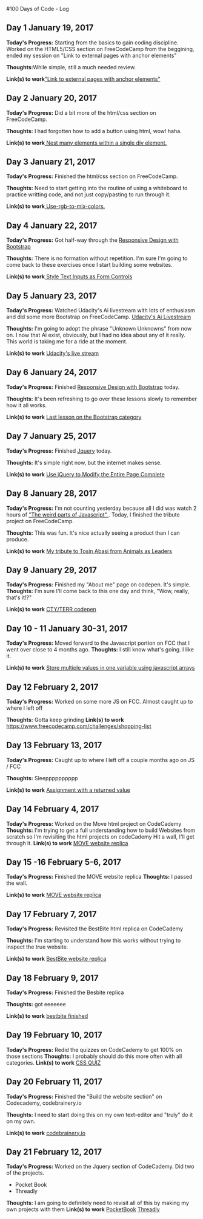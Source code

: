#100 Days of Code - Log

<h2>Day 1 January 19, 2017</h2>
<b>Today's Progress:</b> 
Starting from the basics to gain coding discipline.
Worked on the HTML5/CSS section on FreeCodeCamp from the beggining, ended my session on "Link to external pages with anchor elements"

<b>Thoughts:</b>While simple, still a much needed review.

<b>Link(s) to work</b><a href="https://www.freecodecamp.com/challenges/link-to-external-pages-with-anchor-elements">"Link to external pages with anchor elements"</a>

<h2>Day 2 January 20, 2017</h2>
<b>Today's Progress:</b>
Did a bit more of the html/css section on FreeCodeCamp.

<b>Thoughts:</b> I had forgotten how to add a button using html, wow! haha.

<b>Link(s) to work</b><a href="https://www.freecodecamp.com/challenges/nest-many-elements-within-a-single-div-element"> Nest many elements within a single div element. </a>

<h2>Day 3 January 21, 2017</h2>
<b>Today's Progress:</b>
Finished the html/css section on FreeCodeCamp.

<b>Thoughts:</b> Need to start getting into the routine of using a whiteboard to practice writting code, and not just copy/pasting to run through it.

<b>Link(s) to work</b><a href="https://www.freecodecamp.com/challenges/use-rgb-to-mix-colors"> Use-rgb-to-mix-colors. </a>

<h2>Day 4 January 22, 2017</h2>
<b>Today's Progress:</b>
Got half-way through the <a href="https://www.freecodecamp.com/map-aside#nested-collapseResponsiveDesignwithBootstrap">Responsive Design with Bootstrap</a>

<b>Thoughts:</b> 
There is no formation without repetition. I'm sure I'm going to come back to these exercises once I start building some websites.

<b>Link(s) to work</b><a href="https://www.freecodecamp.com/challenges/style-text-inputs-as-form-controls"> Style Text Inputs as Form Controls</a>

<h2>Day 5 January 23, 2017</h2>
<b>Today's Progress:</b>
Watched Udacity's Ai livestream with lots of enthusiasm and did some more Bootstrap on FreeCodeCamp.
<a href="https://t.co/Ua13ASMoiR"> Udacity's Ai Livestream </a>

<b>Thoughts:</b> 
I'm going to adopt the phrase "Unknown Unknowns" from now on. I now that Ai exist, obviously, but I had no idea about any of it really. This world is taking me for a ride at the moment.

<b>Link(s) to work</b> 
<a href="https://t.co/Ua13ASMoiR"> Udacity's live stream</a>

<h2>Day 6 January 24, 2017</h2>
<b>Today's Progress:</b>
Finished <a href="https://www.freecodecamp.com/map-aside#nested-collapseResponsiveDesignwithBootstrap">Responsive Design with Bootstrap</a> today.

<b>Thoughts:</b> 
It's been refreshing to go over these lessons slowly to remember how it all works.

<b>Link(s) to work</b> 
<a href="https://www.freecodecamp.com/challenges/use-comments-to-clarify-code">Last lesson on the Bootstrap category</a>

<h2>Day 7 January 25, 2017</h2>
<b>Today's Progress:</b>
Finished <a href="https://www.freecodecamp.com/map-aside#nested-collapsejQuery">Jquery</a> today.

<b>Thoughts:</b> 
It's simple right now, but the internet makes sense.

<b>Link(s) to work</b> 
<a href="https://www.freecodecamp.com/challenges/use-jquery-to-modify-the-entire-page"> Use jQuery to Modify the Entire Page Complete</a>

<h2>Day 8 January 28, 2017</h2>
<b>Today's Progress:</b>
I'm not counting yesterday because all I did was watch 2 hours of <a href="https://www.youtube.com/watch?v=Bv_5Zv5c-Ts"> "The weird parts of Javascript" </a>.
Today, I finished the tribute project on FreeCodeCamp. 

<b>Thoughts:</b> 
This was fun. It's nice actually seeing a product than I can produce.

<b>Link(s) to work</b> 
<a href="http://codepen.io/CTY-TERR/full/rjYqvx/"> My tribute to Tosin Abasi from Animals as Leaders</a>

<h2> Day 9 January 29, 2017</h2>
<b> Today's Progress:</b>
Finished my "About me" page on codepen. It's simple.
<b>Thoughts:</b>
I'm sure I'll come back to this one day and think, "Wow, really, that's it!?"

<b>Link(s) to work</b>
<a href="http://codepen.io/CTY-TERR/full/bgaNqq/"> CTY/TERR codepen</a>

<h2> Day 10 - 11 January 30-31, 2017</h2>
<b> Today's Progress:</b>
Moved forward to the Javascript portion on FCC that I went over close to 4 months ago.
<b>Thoughts:</b>
I still know what's going. I like it.

<b>Link(s) to work</b>
<a href="https://www.freecodecamp.com/challenges/store-multiple-values-in-one-variable-using-javascript-arrays">Store multiple values in one variable using javascript arrays</a>

<h2> Day 12 February 2, 2017</h2>
<b> Today's Progress:</b>
Worked on some more JS on FCC. Almost caught up to where I left off

<b>Thoughts:</b>
Gotta keep grinding
<b>Link(s) to work</b>
<a href=" ">https://www.freecodecamp.com/challenges/shopping-list</a>

<h2> Day 13 February 13, 2017</h2>
<b> Today's Progress:</b>
Caught up to where I left off a couple months ago on JS / FCC

<b>Thoughts:</b>
Sleepppppppppp

<b>Link(s) to work</b>
<a href="https://www.freecodecamp.com/challenges/assignment-with-a-returned-value"> Assignment with a returned value </a>

<h2> Day 14 February 4, 2017</h2>
<b> Today's Progress:</b>
Worked on the Move html project on CodeCademy
<b>Thoughts:</b>
I'm trying to get a full understanding how to build Websites from scratch so I'm revisiting the html projects on codeCademy
Hit a wall, I'll get through it.
<b>Link(s) to work</b>
<a href="https://www.codecademy.com/courses/web-ext/projects/html-css-prj_move">MOVE website replica</a>

<h2> Day 15 -16 February 5-6, 2017</h2>
<b> Today's Progress:</b>
Finished the MOVE website replica
<b>Thoughts:</b>
I passed the wall.

<b>Link(s) to work</b>
<a href="https://www.codecademy.com/courses/web-ext/projects/html-css-prj_move"> MOVE website replica</a>

<h2> Day 17 February 7, 2017</h2>
<b> Today's Progress:</b>
Revisited the BestBite html replica on CodeCademy

<b>Thoughts:</b>
I'm starting to understand how this works without trying to inspect the true website.

<b>Link(s) to work</b>
<a href="https://www.codecademy.com/courses/web-ext/projects/html-css-prj_bestbite">BestBite website replica</a>

<h2> Day 18 February 9, 2017</h2>
<b> Today's Progress:</b>
Finished the Besbite replica

<b>Thoughts:</b>
got eeeeeee

<b>Link(s) to work</b>
<a href="https://www.codecademy.com/courses/web-ext/projects/html-css-prj_bestbite">bestbite finished</a>

<h2> Day 19 February 10, 2017</h2>
<b> Today's Progress:</b>
Redid the quizzes on CodeCademy to get 100% on those sections
<b>Thoughts:</b>
I probably should do this more often with all categories.
<b>Link(s) to work</b>
<a href="https://www.codecademy.com/courses/web-ext/units/html-css-prjs-6/quizzes/html-css-unit-6"> CSS QUIZ</a>

<h2> Day 20 February 11, 2017</h2>
<b> Today's Progress:</b>
Finished the "Build the website section" on Codecademy, codebrainery.io

<b>Thoughts:</b>
I need to start doing this on my own text-editor and "truly" do it on my own.

<b>Link(s) to work</b>
<a href="https://www.codecademy.com/courses/make-a-website/projects/codebrainery">codebrainery.io</a>





<h2> Day 21 February 12, 2017</h2>
<b> Today's Progress:</b>
Worked on the Jquery section of CodeCademy. Did two of the projects.
<ul>
<li> Pocket Book </li>
<li> Threadly </li>
</ul>

<b>Thoughts:</b>
I am going to definitely need to revisit all of this by making my own projects with them
<b>Link(s) to work</b>
<a href="https://www.codecademy.com/courses/jquery-ext/projects/jquery-prj_pocketbook"> PocketBook</a>
<a href="https://www.codecademy.com/courses/jquery-ext/projects/jquery-prj_threadly">Threadly</a>

<!--
<h2> Day 9 January 29, 2017</h2>
<b> Today's Progress:</b>

<b>Thoughts:</b>

<b>Link(s) to work</b>
<a href=" "> </a>

<h2> Day 9 January 29, 2017</h2>
<b> Today's Progress:</b>

<b>Thoughts:</b>

<b>Link(s) to work</b>
<a href=" "> </a>

<h2> Day 9 January 29, 2017</h2>
<b> Today's Progress:</b>

<b>Thoughts:</b>

<b>Link(s) to work</b>
<a href=" "> </a>


!-->


